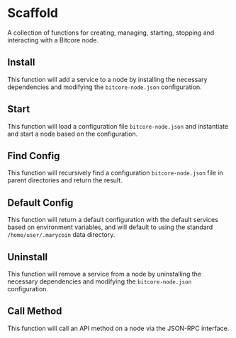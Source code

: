 # Scaffold
A collection of functions for creating, managing, starting, stopping and interacting with a Bitcore node.

## Install
This function will add a service to a node by installing the necessary dependencies and modifying the `bitcore-node.json` configuration.

## Start
This function will load a configuration file `bitcore-node.json` and instantiate and start a node based on the configuration.

## Find Config
This function will recursively find a configuration `bitcore-node.json` file in parent directories and return the result.

## Default Config
This function will return a default configuration with the default services based on environment variables, and will default to using the standard `/home/user/.marycoin` data directory.

## Uninstall
This function will remove a service from a node by uninstalling the necessary dependencies and modifying the `bitcore-node.json` configuration.

## Call Method
This function will call an API method on a node via the JSON-RPC interface.
